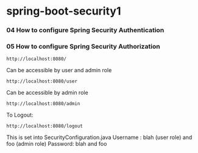 ﻿# spring-boot-security1

### 04 How to configure Spring Security Authentication
### 05 How to configure Spring Security Authorization

```
http://localhost:8080/
```

Can be accessible by user and admin role

```
http://localhost:8080/user
```

Can be accessible by admin role

```
http://localhost:8080/admin
```

To Logout:

```
http://localhost:8080/logout
```

This is set into SecurityConfiguration.java
Username : blah (user role) and foo  (admin role)
Password: blah and foo

